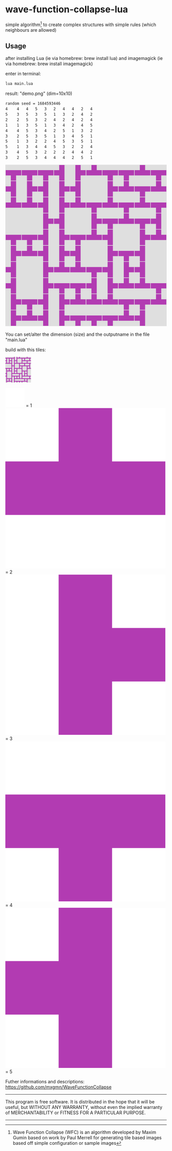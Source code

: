 # wave-function-collapse-lua
simple algorithm[^1] to create complex structures with simple rules (which neighbours are allowed)

## Usage

after installing Lua (ie via homebrew: brew install lua)
and imagemagick (ie via homebrew: brew install imagemagick)

enter in terminal: 
```bash
lua main.lua
```
result: "demo.png" (dim=10x10)
```bash
random seed = 1684593446
4	 4	 4	 5	 3	 2	 4	 4	 2	 4
5	 3	 5	 3	 5	 1	 3	 2	 4	 2
2	 2	 5	 3	 2	 4	 2	 4	 2	 4
1	 1	 3	 5	 1	 3	 4	 2	 4	 5
4	 4	 5	 3	 4	 2	 5	 1	 3	 2
3	 2	 5	 3	 5	 1	 3	 4	 5	 1
5	 1	 3	 2	 2	 4	 5	 3	 5	 1
5	 1	 3	 4	 4	 5	 3	 2	 2	 4
3	 4	 5	 3	 2	 2	 2	 4	 4	 2
3	 2	 5	 3	 4	 4	 4	 2	 5	 1
```
<div align="left"><img src="demo.png" width="680px"</img></div> 

You can set/alter the dimension (size) and the outputname in the file "main.lua" 

build with this tiles:

<div align="left"><img src="demo.png" width="80px"</img></div> 

![](tiles/blank.png) = 1  
![](tiles/up.png) = 2  
![](tiles/right.png) = 3  
![](tiles/down.png) = 4  
![](tiles/left.png) = 5  

Futher informations and descriptions: https://github.com/mxgmn/WaveFunctionCollapse

[^1]: Wave Function Collapse (WFC) is an algorithm developed by Maxim Gumin based on work by Paul Merrell for generating tile based images based off simple configuration or sample images
*************
This program is free software. It is distributed in the hope that it will be useful, but WITHOUT ANY WARRANTY, without even the implied warranty of MERCHANTABILITY or FITNESS FOR A PARTICULAR PURPOSE. 
*************
